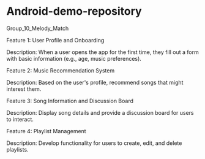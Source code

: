 # Android-demo-repository
Group_10_Melody_Match

Feature 1: User Profile and Onboarding

Description: When a user opens the app for the first time, they fill out a form with basic information (e.g., age, music preferences).

Feature 2: Music Recommendation System

Description: Based on the user's profile, recommend songs that might interest them.

Feature 3: Song Information and Discussion Board

Description: Display song details and provide a discussion board for users to interact.

Feature 4: Playlist Management

Description: Develop functionality for users to create, edit, and delete playlists.

